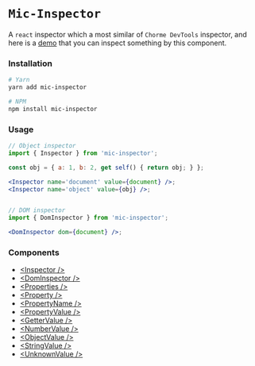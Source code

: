 # `Mic-Inspector`
A `react` inspector which a most similar of `Chorme DevTools` inspector, and here is a [demo](https://china-liji.github.io/mic-books/#/mic/mic-inspector/readme?lang=en-us) that you can inspect something by this component.

### Installation
```sh
# Yarn
yarn add mic-inspector

# NPM
npm install mic-inspector
```

### Usage
```jsx
// Object inspector
import { Inspector } from 'mic-inspector';

const obj = { a: 1, b: 2, get self() { return obj; } };

<Inspector name='document' value={document} />;
<Inspector name='object' value={obj} />;


// DOM inspector
import { DomInspector } from 'mic-inspector';

<DomInspector dom={document} />;
```

### Components
* [&lt;Inspector /&gt;](https://china-liji.github.io/mic-books/#/mic/mic-inspector/inspector?lang=en-us)
* [&lt;DomInspector /&gt;](https://china-liji.github.io/mic-books/#/mic/mic-inspector/dom-inspector?lang=en-us)
* [&lt;Properties /&gt;](https://china-liji.github.io/mic-books/#/mic/mic-inspector/properties?lang=en-us)
* [&lt;Property /&gt;](https://china-liji.github.io/mic-books/#/mic/mic-inspector/property?lang=en-us)
* [&lt;PropertyName /&gt;](https://china-liji.github.io/mic-books/#/mic/mic-inspector/property-name?lang=en-us)
* [&lt;PropertyValue /&gt;](https://china-liji.github.io/mic-books/#/mic/mic-inspector/property-value?lang=en-us)
* [&lt;GetterValue /&gt;](https://china-liji.github.io/mic-books/#/mic/mic-inspector/getter-value?lang=en-us)
* [&lt;NumberValue /&gt;](https://china-liji.github.io/mic-books/#/mic/mic-inspector/number-value?lang=en-us)
* [&lt;ObjectValue /&gt;](https://china-liji.github.io/mic-books/#/mic/mic-inspector/object-value?lang=en-us)
* [&lt;StringValue /&gt;](https://china-liji.github.io/mic-books/#/mic/mic-inspector/string-value?lang=en-us)
* [&lt;UnknownValue /&gt;](https://china-liji.github.io/mic-books/#/mic/mic-inspector/unknown-value?lang=en-us)
